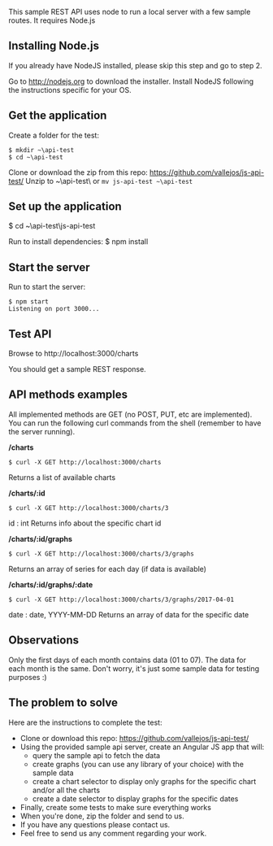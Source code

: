 This sample REST API uses node to run a local server with a few sample routes. It requires Node.js


## Installing Node.js

If you already have NodeJS installed, please skip this step and go to step 2.

Go to http://nodejs.org to download the installer. Install NodeJS following the instructions specific for your OS.


## Get the application

Create a folder for the test:
```
$ mkdir ~\api-test
$ cd ~\api-test
```

Clone or download the zip from this repo: https://github.com/vallejos/js-api-test/
Unzip to ~\api-test\ or `mv js-api-test ~\api-test`


## Set up the application
$ cd ~\api-test\js-api-test

Run to install dependencies:
$ npm install


## Start the server

Run to start the server:
```
$ npm start
Listening on port 3000...
```

## Test API

Browse to http://localhost:3000/charts

You should get a sample REST response.


## API methods examples

All implemented methods are GET (no POST, PUT, etc are implemented). You can run the following curl commands from the shell (remember to have the server running).

**/charts**
```
$ curl -X GET http://localhost:3000/charts
```
Returns a list of available charts

**/charts/:id**
```
$ curl -X GET http://localhost:3000/charts/3
```
id : int
Returns info about the specific chart id

**/charts/:id/graphs**
```
$ curl -X GET http://localhost:3000/charts/3/graphs
```
Returns an array of series for each day (if data is available)

**/charts/:id/graphs/:date**
```
$ curl -X GET http://localhost:3000/charts/3/graphs/2017-04-01
```
date :  date, YYYY-MM-DD
Returns an array of data for the specific date


## Observations

Only the first days of each month contains data (01 to 07). The data for each month is the same. Don't worry, it's just some sample data for testing purposes :)


## The problem to solve

Here are the instructions to complete the test:

- Clone or download this repo: https://github.com/vallejos/js-api-test/
- Using the provided sample api server, create an Angular JS app that will:
  - query the sample api to fetch the data
  - create graphs (you can use any library of your choice) with the sample data
  - create a chart selector to display only graphs for the specific chart and/or all the charts
  - create a date selector to display graphs for the specific dates
- Finally, create some tests to make sure everything works
- When you're done, zip the folder and send to us.
- If you have any questions please contact us.
- Feel free to send us any comment regarding your work.
